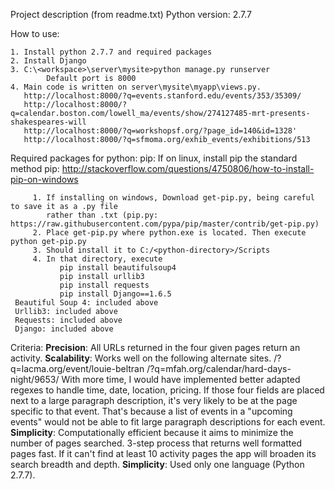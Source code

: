 Project description (from readme.txt)
Python version: 2.7.7

How to use:

    1. Install python 2.7.7 and required packages
    2. Install Django
    3. C:\<workspace>\server\mysite>python manage.py runserver
            Default port is 8000
    4. Main code is written on server\mysite\myapp\views.py. 
       http://localhost:8000/?q=events.stanford.edu/events/353/35309/
       http://localhost:8000/?q=calendar.boston.com/lowell_ma/events/show/274127485-mrt-presents-shakespeares-will
       http://localhost:8000/?q=workshopsf.org/?page_id=140&id=1328'
       http://localhost:8000/?q=sfmoma.org/exhib_events/exhibitions/513
       

Required packages for python: 
    pip: If on linux, install pip the standard method
    pip: http://stackoverflow.com/questions/4750806/how-to-install-pip-on-windows
    
         1. If installing on windows, Download get-pip.py, being careful to save it as a .py file
            rather than .txt (pip.py: https://raw.githubusercontent.com/pypa/pip/master/contrib/get-pip.py)
         2. Place get-pip.py where python.exe is located. Then execute python get-pip.py
         3. Should install it to C:/<python-directory>/Scripts
         4. In that directory, execute 
               pip install beautifulsoup4
               pip install urllib3
               pip install requests
               pip install Django==1.6.5
     Beautiful Soup 4: included above
     Urllib3: included above
     Requests: included above
     Django: included above
     
Criteria:
    **Precision**: All URLs returned in the four given pages return an activity. 
    **Scalability**: Works well on the following alternate sites. 
                    /?q=lacma.org/event/louie-beltran
                    /?q=mfah.org/calendar/hard-days-night/9653/
                 With more time, I would have implemented
                 better adapted regexes to handle time, date, location, pricing. If those four fields
                 are placed next to a large paragraph description, it's very likely to be at the page
                 specific to that event. That's because a list of events in a "upcoming events" 
                 would not be able to fit large paragraph descriptions for each event. 
    **Simplicity**: Computationally efficient because it aims to minimize the number of pages searched.                    3-step process that returns well formatted pages fast. If it can't find at least                      10 activity pages the app will broaden its search breadth and depth.
    **Simplicity**: Used only one language (Python 2.7.7). 
